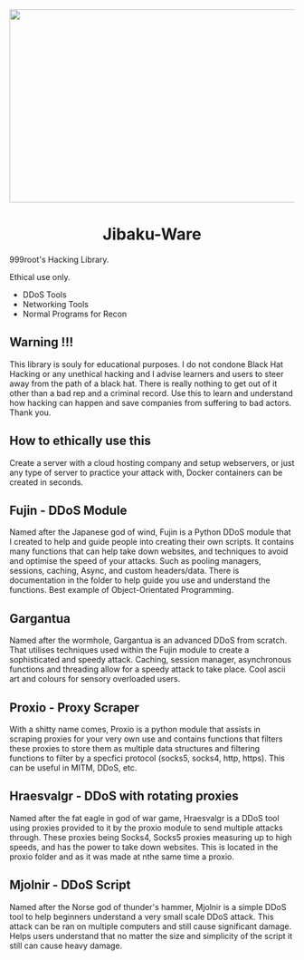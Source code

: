 <div align="center"><img width="800" height="341" src="https://i.pinimg.com/originals/c7/5d/9f/c75d9f6c146cc00a019a7311ce93e5f5.jpg"></div>
<h1 align="center">Jibaku-Ware</h1>
999root's Hacking Library.

Ethical use only.

- DDoS Tools
- Networking Tools
- Normal Programs for Recon

## Warning !!!
This library is souly for educational purposes. I do not condone Black Hat Hacking or any unethical hacking and I advise learners and users to steer away from the path of a black hat. There is really nothing to get out of it other than a bad rep and a criminal record. Use this to learn and understand how hacking can happen and save companies from suffering to bad actors. Thank you.

## How to ethically use this
Create a server with a cloud hosting company and setup webservers, or just any type of server to practice your attack with, Docker containers can be created in seconds.

## Fujin - DDoS Module
Named after the Japanese god of wind, Fujin is a Python DDoS module that I created to help and guide people into creating their own scripts. It contains many functions that can help take down websites, and techniques to avoid and optimise the speed of your attacks. Such as pooling managers, sessions, caching, Async, and custom headers/data. There is documentation in the folder to help guide you use and understand the functions. Best example of Object-Orientated Programming.

## Gargantua
Named after the wormhole, Gargantua is an advanced DDoS from scratch. That utilises techniques used within the Fujin module to create a sophisticated and speedy attack. Caching, session manager, asynchronous functions and threading allow for a speedy attack to take place. Cool ascii art and colours for sensory overloaded users.

## Proxio - Proxy Scraper
With a shitty name comes, Proxio is a python module that assists in scraping proxies for your very own use and contains functions that filters these proxies to store them as multiple data structures and filtering functions to filter by a specfici protocol (socks5, socks4, http, https). This can be useful in MITM, DDoS, etc.

## Hraesvalgr - DDoS with rotating proxies
Named after the fat eagle in god of war game, Hraesvalgr is a DDoS tool using proxies provided to it by the proxio module to send multiple attacks through. These proxies being Socks4, Socks5 proxies measuring up to high speeds, and has the power to take down websites. This is located in the proxio folder and as it was made at nthe same time a proxio.

## Mjolnir - DDoS Script
Named after the Norse god of thunder's hammer, Mjolnir is a simple DDoS tool to help beginners understand a very small scale DDoS attack. This attack can be ran on multiple computers and still cause significant damage. Helps users understand that no matter the size and simplicity of the script it still can cause heavy damage.
